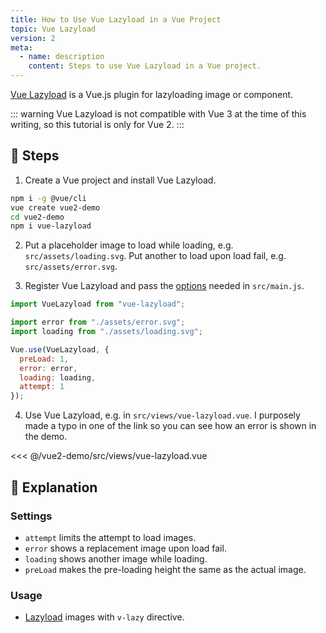 ```yaml
---
title: How to Use Vue Lazyload in a Vue Project
topic: Vue Lazyload
version: 2
meta:
  - name: description
    content: Steps to use Vue Lazyload in a Vue project.
---
```


[Vue Lazyload](https://github.com/hilongjw/vue-lazyload) is a Vue.js plugin for lazyloading image or component.

::: warning
Vue Lazyload is not compatible with Vue 3 at the time of this writing, so this tutorial is only for Vue 2.
:::

## :footprints: Steps

1. Create a Vue project and install Vue Lazyload.

```bash
npm i -g @vue/cli
vue create vue2-demo
cd vue2-demo
npm i vue-lazyload
```

2. Put a placeholder image to load while loading, e.g. `src/assets/loading.svg`. Put another to load upon load fail, e.g. `src/assets/error.svg`.

3. Register Vue Lazyload and pass the [options](https://github.com/hilongjw/vue-lazyload#constructor-options) needed in `src/main.js`.

```js
import VueLazyload from "vue-lazyload";

import error from "./assets/error.svg";
import loading from "./assets/loading.svg";

Vue.use(VueLazyload, {
  preLoad: 1,
  error: error,
  loading: loading,
  attempt: 1
});
```

4. Use Vue Lazyload, e.g. in `src/views/vue-lazyload.vue`. I purposely made a typo in one of the link so you can see how an error is shown in the demo.

<<< @/vue2-demo/src/views/vue-lazyload.vue

## :book: Explanation

### Settings

- `attempt` limits the attempt to load images.
- `error` shows a replacement image upon load fail.
- `loading` shows another image while loading.
- `preLoad` makes the pre-loading height the same as the actual image.

### Usage

- [Lazyload](https://github.com/hilongjw/vue-lazyload#implementation) images with `v-lazy` directive.
